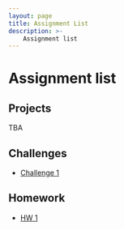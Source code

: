 ```yaml
---
layout: page
title: Assignment List
description: >-
    Assignment list
---
```


# Assignment list

## Projects

TBA

## Challenges

* [Challenge 1](https://sta379-s25.github.io/challenges/challenge_1.html)

## Homework

* [HW 1](https://sta379-s25.github.io/homework/hw1.html)